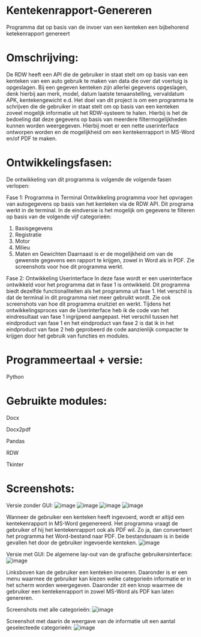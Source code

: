 # Kentekenrapport-Genereren
Programma dat op basis van de invoer van een kenteken een bijbehorend ketekenrapport genereert

# Omschrijving:
De RDW heeft een API die de gebruiker in staat stelt om op basis van een kenteken van een auto gebruik te maken van data die over dat voertuig is opgeslagen.  Bij een gegeven kenteken zijn allerlei gegevens opgeslagen, denk hierbij aan merk, model, datum laatste tenaanstelling, vervaldatum APK, kentekengewicht e.d. Het doel van dit project is om een programma te schrijven die de gebruiker in staat stelt om op basis van een kenteken zoveel mogelijk informatie uit het RDW-systeem te halen. Hierbij is het de bedoeling dat deze gegevens op basis van meerdere filtermogelijkheden kunnen worden weergegeven. Hierbij moet er een nette userinterface ontworpen worden en de mogelijkheid om een kentekenrapport in MS-Word en/of PDF te maken.

# Ontwikkelingsfasen:
De ontwikkeling van dit programma is volgende de volgende fasen verlopen:

Fase 1: Programma in Terminal 
Ontwikkeling programma voor het opvragen van autogegevens op basis van het kenteken via de RDW API. Dit programa werkt in de terminal. In de eindversie is het mogelijk om gegevens te filteren op basis van de volgende vijf categorieën: 
1. Basisgegevens
2. Registratie 
3. Motor 
4. Milieu
5. Maten en Gewichten
Daarnaast is er de mogelijkheid om van de gewenste gegevens een rapport te krijgen, zowel in Word als in PDF. Zie screenshots voor hoe dit programma werkt.

Fase 2: Ontwikkeling Userinterface
In deze fase wordt er een userinterface ontwikkeld voor het programma dat in fase 1 is ontwikkeld. Dit programma biedt dezelfde functionaliteiten als het programma uit fase 1. Het verschil is dat de terminal in dit programma niet meer gebruikt wordt. Zie ook screenshots van hoe dit programma eruitziet en werkt. 
Tijdens het ontwikkelingsproces van de Userinterface heb ik de code van het eindresultaat van fase 1 ingrijpend aangepast. Het verschil tussen het eindproduct van fase 1 en het eindproduct van fase 2 is dat ik in het eindproduct van fase 2 heb geprobeerd de code aanzienlijk compacter te krijgen door het gebruik van functies en modules. 

# Programmeertaal + versie: 
Python

# Gebruikte modules:
Docx

Docx2pdf

Pandas

RDW

Tkinter

# Screenshots:

Versie zonder GUI:
![image](https://github.com/priksten/Kentekenrapport-Genereren/assets/85739742/537a10d9-3ab8-46af-86ee-676b7b0940b4)
![image](https://github.com/priksten/Kentekenrapport-Genereren/assets/85739742/e9372f83-f790-4678-b575-ec6ae230a4e5)
![image](https://github.com/priksten/Kentekenrapport-Genereren/assets/85739742/5494780a-0c96-4189-8324-0e3ca86ac8ff)
![image](https://github.com/priksten/Kentekenrapport-Genereren/assets/85739742/9523d1d6-9c97-4111-b92a-6efecea4089a)

Wanneer de gebruiker een kenteken heeft ingevoerd, wordt er altijd een kentekenrapport in MS-Word gegenereerd. Het programma vraagt de gebruiker of hij het kentekenrapport ook als PDF wil. Zo ja, dan converteert het programma het Word-bestand naar PDF. De bestandsnaam is in beide gevallen het door de gebruiker ingevoerde kenteken. 
![image](https://github.com/priksten/Kentekenrapport-Genereren/assets/85739742/0a0ded8a-0368-436b-aac5-fe31b0edd8ed)
 
Versie met GUI:
De algemene lay-out van de grafische gebruikersinterface:
![image](https://github.com/priksten/Kentekenrapport-Genereren/assets/85739742/ac8cca87-a18c-4872-8add-c5e4d4621439)

Linksboven kan de gebruiker een kenteken invoeren. Daaronder is er een menu waarmee de gebruiker kan kiezen welke categorieën informatie er in het scherm worden weergegeven. Daaronder zit een knop waarmee de gebruiker een kentekenrapport in zowel MS-Word als PDF kan laten genereren. 

Screenshots met alle categorieën:
![image](https://github.com/priksten/Kentekenrapport-Genereren/assets/85739742/589f766c-9c8a-48fd-a28f-bbd217046bd9)
 
Screenshot met daarin de weergave van de informatie uit een aantal geselecteede categorieën:
![image](https://github.com/priksten/Kentekenrapport-Genereren/assets/85739742/5b263e7c-2f1c-4a2b-a028-2dd1f90a7843)
